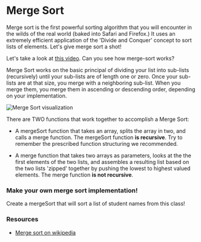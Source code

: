 # Merge Sort

Merge sort is the first powerful sorting algorithm that you will encounter in the wilds of the real world (baked into Safari and Firefox.)  It uses an extremely efficient application of the 'Divide and Conquer' concept to sort lists of elements.  Let's give merge sort a shot!

Let's take a look at [this video](https://youtu.be/cDNqk4tdvqQ?t=39s).  Can you see how merge-sort works?

Merge Sort works on the basic principal of dividing your list into sub-lists (recursively) until your sub-lists are of length one or zero.  Once your sub-lists are at that size, you merge with a neighboring sub-list.  When you merge them, you merge them in ascending or descending order, depending on your implementation.

![Merge Sort visualization](https://webdocs.cs.ualberta.ca/~holte/T26/Lecture6Fig6.gif)

There are TWO functions that work together to accomplish a Merge Sort:

-  A mergeSort function that takes an array, splits the array in two, and calls a merge function.  The mergeSort function **is recursive**.  Try to remember the prescribed function structuring we recommended.

-  A merge function that takes two arrays as parameters, looks at the the first elements of the two lists, and assembles a resulting list based on the two lists 'zipped' together by pushing the lowest to highest valued elements. The merge function **is not recursive**.

### Make your own merge sort implementation!
Create a mergeSort that will sort a list of student names from this class!

### Resources

- [Merge sort on wikipedia](https://en.wikipedia.org/wiki/Merge_sort)
